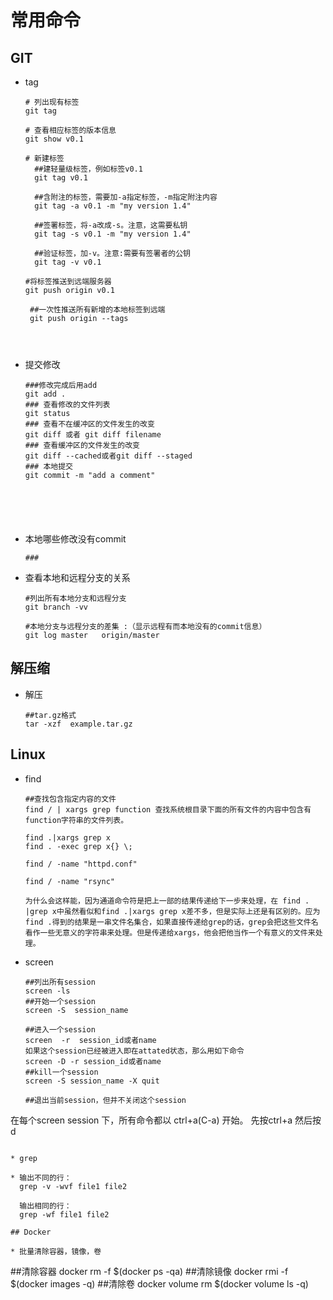# 常用命令

## GIT

* tag

  ```
  # 列出现有标签
  git tag

  # 查看相应标签的版本信息
  git show v0.1

  # 新建标签
    ##建轻量级标签，例如标签v0.1
    git tag v0.1
    
    ##含附注的标签，需要加-a指定标签，-m指定附注内容
    git tag -a v0.1 -m "my version 1.4"
    
    ##签署标签，将-a改成-s。注意，这需要私钥
    git tag -s v0.1 -m "my version 1.4"
    
    ##验证标签，加-v。注意:需要有签署者的公钥
    git tag -v v0.1
    
  #将标签推送到远端服务器
  git push origin v0.1
   
   ##一次性推送所有新增的本地标签到远端
   git push origin --tags
    
    
    
  ```

* 提交修改

  ```
  ###修改完成后用add
  git add .
  ### 查看修改的文件列表
  git status
  ### 查看不在缓冲区的文件发生的改变
  git diff 或者 git diff filename
  ### 查看缓冲区的文件发生的改变
  git diff --cached或者git diff --staged
  ### 本地提交
  git commit -m "add a comment"
  
  
  
  
  
  
  ```

  

* 本地哪些修改没有commit

  ```
  ### 
  ```

  

* 查看本地和远程分支的关系

  ```
  #列出所有本地分支和远程分支
  git branch -vv
  
  #本地分支与远程分支的差集 :（显示远程有而本地没有的commit信息）
  git log master   origin/master
  ```







## 解压缩

* 解压

  ```
  ##tar.gz格式
  tar -xzf  example.tar.gz
  ```


## Linux

* find

  ```
  ##查找包含指定内容的文件
  find / | xargs grep function 查找系统根目录下面的所有文件的内容中包含有function字符串的文件列表。
  
  find .|xargs grep x
  find . -exec grep x{} \;
  
  find / -name "httpd.conf"
  
  find / -name "rsync"
  
  为什么会这样能，因为通道命令符是把上一部的结果传递给下一步来处理，在 find . |grep x中虽然看似和find .|xargs grep x差不多，但是实际上还是有区别的。应为find .得到的结果是一串文件名集合，如果直接传递给grep的话，grep会把这些文件名看作一些无意义的字符串来处理。但是传递给xargs，他会把他当作一个有意义的文件来处理。
  ```

* screen

  ```
  ##列出所有session
  screen -ls
  ##开始一个session
  screen -S  session_name
  
  ##进入一个session
  screen  -r  session_id或者name
  如果这个session已经被进入即在attated状态，那么用如下命令
  screen -D -r session_id或者name 
  ##kill一个session
  screen -S session_name -X quit
  
  ##退出当前session，但并不关闭这个session
在每个screen session 下，所有命令都以 ctrl+a(C-a) 开始。
  先按ctrl+a 然后按d
  
  ```
  
* grep

  * 输出不同的行：
    grep -v -wvf file1 file2  

    输出相同的行：
    grep -wf file1 file2

## Docker

* 批量清除容器，镜像，卷

```
##清除容器
docker rm -f $(docker ps -qa)
##清除镜像
docker rmi -f $(docker images -q)
##清除卷
docker volume rm $(docker volume ls -q)
```

